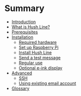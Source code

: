 # Summary

- [Introduction](./intro.md)
- [What is Hush Line?](./what-is-hush-line.md)
- [Prerequisites](./prereqs/index.md)
- [Installation](./installation/index.md)
    - [Required hardware](./installation/hardware.md)
    - [Set up Raspberry Pi](./installation/raspberry-pi.md)
    - [Install Hush Line](./installation/hush-line.md)
    - [Send a test message](./installation/test-message.md)
    - [Regular use](./installation/regular-use.md)
    - [Optional e-ink display](./installation/epaper-display.md)
- [Advanced](./advanced/index.md)
    - [SSH](./advanced/ssh.md)
    - [Using existing email account](./advanced/use-existing-email.md)
- [Glossary](./glossary.md)
<!-- - [Reading messages](./reading-messages.md) -->
<!-- - [Troubleshooting](./troubleshooting.md) -->

